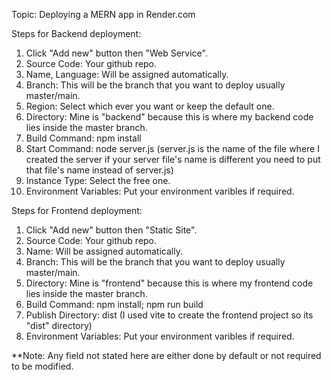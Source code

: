 Topic: Deploying a MERN app in Render.com

Steps for Backend deployment:

1. Click "Add new" button then "Web Service".
2. Source Code: Your github repo.
3. Name, Language: Will be assigned automatically.
4. Branch: This will be the branch that you want to deploy usually master/main.
5. Region: Select which ever you want or keep the default one.
6. Directory: Mine is "backend" because this is where my backend code lies inside the master branch.
7. Build Command: npm install
8. Start Command: node server.js (server.js is the name of the file where I created the server if your server file's name is different you need to put that file's name instead of server.js)
9. Instance Type: Select the free one.
10. Environment Variables: Put your environment varibles if required.

Steps for Frontend deployment:

1. Click "Add new" button then "Static Site".
2. Source Code: Your github repo.
3. Name: Will be assigned automatically.
4. Branch: This will be the branch that you want to deploy usually master/main.
5. Directory: Mine is "frontend" because this is where my frontend code lies inside the master branch.
6. Build Command: npm install; npm run build
7. Publish Directory: dist (I used vite to create the frontend project so its "dist" directory)
8. Environment Variables: Put your environment varibles if required.

\*\*Note: Any field not stated here are either done by default or not required to be modified.
